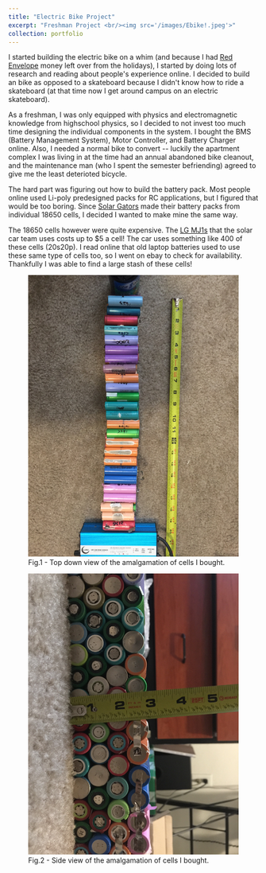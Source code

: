 ```yaml
---
title: "Electric Bike Project"
excerpt: "Freshman Project <br/><img src='/images/Ebike!.jpeg'>"
collection: portfolio
---
```



I started building the electric bike on a whim (and because I had [Red Envelope](https://en.wikipedia.org/wiki/Red_envelope) money left over from the holidays), I started by doing lots of research and reading about people's experience online. I decided to build an bike as opposed to a skateboard because I didn't know how to ride a skateboard (at that time now I get around campus on an electric skateboard).

As a freshman, I was only equipped with physics and electromagnetic knowledge from highschool physics, so I decided to not invest too much time designing the individual components in the system. I bought the BMS (Battery Management System), Motor Controller, and Battery Charger online. Also, I needed a normal bike to convert -- luckily the apartment complex I was living in at the time had an annual abandoned bike cleanout, and the maintenance man (who I spent the semester befriending) agreed to give me the least deterioted bicycle. 

The hard part was figuring out how to build the battery pack. Most people online used Li-poly predesigned packs for RC applications, but I figured that would be too boring. Since [Solar Gators](https://www.ufsolargators.org/) made their battery packs from individual 18650 cells, I decided I wanted to make mine the same way. 

The 18650 cells however were quite expensive. The [LG MJ1s](https://www.18650batterystore.com/product-p/lg-mj1-18650-batteries.htm) that the solar car team uses costs up to $5 a cell! The car uses something like 400 of these cells (20s20p). I read online that old laptop batteries used to use these same type of cells too, so I went on ebay to check for availability. Thankfully I was able to find a large stash of these cells! 

<figure>
    <img style="float: center;" src="/images/IMG_1926.jpeg"> 
    <figcaption> Fig.1 - Top down view of the amalgamation of cells I bought. </figcaption>
</figure>

<figure>
    <img style="float: center;" src="/images/IMG_1927.jpeg">
    <figcaption> Fig.2 - Side view of the amalgamation of cells I bought. </figcaption>
</figure>


